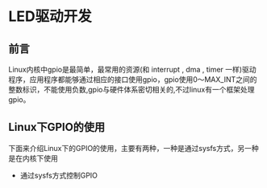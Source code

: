 # LED驱动开发

## 前言

Linux内核中gpio是最简单，最常用的资源(和 interrupt , dma , timer 一样)驱动程序，应用程序都能够通过相应的接口使用gpio，gpio使用0～MAX_INT之间的整数标识，不能使用负数,gpio与硬件体系密切相关的,不过linux有一个框架处理 gpio。

## Linux下GPIO的使用

下面来介绍Linux下的GPIO的使用，主要有两种，一种是通过sysfs方式，另一种是在内核下使用

- 通过sysfs方式控制GPIO
